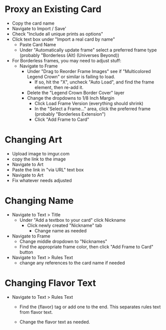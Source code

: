 # Proxy an Existing Card
- Copy the card name
- Navigate to Import / Save'
- Check "Include all unique prints as options"
- Click text box under "Import a real card by name"
    - Paste Card Name
    - Under "Automatically update frame" select a preferred frame type (probably "Borderless (Alt) (Universes Beyond))
- For Borderless frames, you may need to adjust stuff:
  - Navigate to Frame
    - Under "Drag to Reorder Frame Images" see if "Multicolored Legend Crown" or similar is failing to load.
 	  - If so, hit the "X", uncheck "Auto Load", and find the frame element, then re-add it.
    - Delete the "Legend Crown Border Cover" layer
    - Change the dropdowns to 1/8 Inch Margin
      - Click Load Frame Version (everything should shrink)
      - In the "Select a Frame..." area, click the preferred frame (probably "Borderless Extension")
      - Click "Add Frame to Card"

# Changing Art
- Upload image to imgur.com
- copy the link to the image
- Navigate to Art
- Paste the link in "via URL" text box
- Navigate to Art
- Fix whatever needs adjusted

# Changing Name
- Navigate to Text > Title
    - Under "Add a textbox to your card" click Nickname
        - Click newly created "Nickname" tab
            - Change name as needed
- Navigate to Frame
	- Change middle dropdown to "Nicknames"
	- Find the appropriate frame color, then click "Add Frame to Card" button	
- Navigate to Text > Rules Text
	- change any references to the card name if needed



# Changing Flavor Text
- Navigate to Text > Rules Text
	- Find the {flavor} tag or add one to the end. This separates rules text from flavor text.

	- Change the flavor text as needed.


